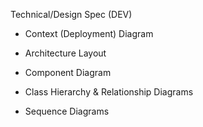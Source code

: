 

Technical/Design Spec (DEV)

- Context (Deployment) Diagram

- Architecture Layout

- Component Diagram

- Class Hierarchy & Relationship Diagrams

- Sequence Diagrams

